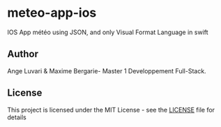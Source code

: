# meteo-app-ios
IOS App météo using JSON, and only Visual Format Language in swift

## Author
Ange Luvari & Maxime Bergarie- Master 1 Developpement Full-Stack.

## License
This project is licensed under the MIT License - see the [LICENSE](LICENSE) file for details

